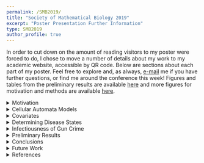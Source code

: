 ```yaml
---
permalink: /SMB2019/
title: "Society of Mathematical Biology 2019"
excerpt: "Poster Presentation Further Information"
type: SMB2019
author_profile: true
---
```

In order to cut down on the amount of reading visitors to my poster were forced to do, I chose to move a number of details about my work to my academic website, accessible by QR code. Below are sections about each part of my poster. Feel free to explore and, as always, [e-mail](mailto:sscott41@vols.utk.edu) me if you have further questions, or find me around the conference this week! Figures and tables from the preliminary results are available [here](https://shelbymscott.github.io/files/PreliminaryResults.pdf) and more figures for motivation and methods are available [here](https://shelbymscott.github.io/files/MotivationMethods.pdf).

<details>
<summary>Motivation</summary>
<br>
<p>
Gun violence leads to more than 31,000 deaths and 78,000 nonfatal injuries each year in the United States. Homicide is the leading cause of death among African American males aged 10 - 24, and 2/3 of these deaths involve firearm use. The homicide rate for African Americans in 2010 was 16.3 per 100,000, whereas the overall homicide rate was 4.4 per 100,000. Therefore, apparent disparity exists in rates of homicide for different demographic groups. Gun violence does not only affect the direct victims and perpetrators involved in events, studies have shown that adults exposed to gun violence as children showed an increased likelihood for chronic health conditions compared with those who did not experience such exposures. These chronic health conditions include heart disease, cancer, chronic obstructive lung disease, hepatitis, diabetes, and stroke. Exposure to gun violence also leads to an increase in risky behaviors, especially in youth.
</p>

<p>
Despite the severity of gun violence, there has been little research published on the topic and also limited amounts of funding provided. Gun violence has a similar mortality rate to that of sepsis, but only receives 0.7% of the funding. It is also the second least researched cause of death, with accidental falls as the cause of death with fewer published papers, relative to mortality rate. This is due in part to the Dickey Amendment, passed in 1996. Three years earlier, Arthur Kellermann and colleagues published a paper that found having a gun in the home is significantly associated with increased risk of homicide occurring in the home. In response, Congress passed an amendment in concert with funding appropriations for the Centers for Disease Control (CDC), which stated no federal funds could be used to promote or advocate for gun control. Similar language has since been added to the funding appropriations for the National Institutes of Health (NIH). Removing funding from these two groups effectively reduced large-scale research on gun violence in the United States, contributing to the lack of relevant publications.
</p>

<p>
The purpose of this model is to observe and predict the spread of gun crime in Chicago, Illinois. I use approaches from epidemic models in order to explore the ways in which gun crime spreads throughout the 77 community areas of Chicago and how heterogeneity in the socioeconomic conditions can bolster and hinder the spread of these events. Provided the model can appropriately replicate past gun crime events, it can also be used to predict and then control future gun crimes in both space and time. Further, these methods can be applied to gun crime in other cities to predict future crime. Because I include socioeconomic conditions as environmental heterogeneity, I can also determine how socioeconomic conditions affect the spread of gun crime, which could inform policy decisions.
</p>

</details>

<details>
<summary>Cellular Automata Models</summary>
<br>
<p>
Cellular automata (CA) are a class of spatio-temporal models that have often been used for epidemic modeling. Basic CA models are composed of a regular lattice in which each cell exists in a specific state. At each time step, the cell states update based on a set of local rules, usually depending on interactions within neighborhoods. They are discrete in space and time and often attempt to gain new insight into the behavior and dynamics of a system or predict future outcomes under certain conditions. Previous CA models of epidemics have included rabies, Chagas disease, foot-and-mouth, as well as many others. Many epidemic models ignore the spatial component and solely track the temporal spread of an epidemic through a population. When the environment is generally homogeneous, there may be no need to add the complexity of a spatial component. In numerous cases, though, environmental heterogeneity increases the need to add a spatial component to models. Liu et al. compared a reaction-diffusion model of epidemic spread with one formulated on a CA. They included interactions between epidemic states and environmental heterogeneity in the form of population structure and demography, and found that the CA model with environmental heterogeneity embedded and dispersed more stably in space than the non-spatial counterpart. A more stable model is easier to interpret, thus it is appropriate to use the spatial model when environmental heterogeneity is present in the system. Some of these spatial components are simple additions to the lattice, but many more recent CA models have incorporated the use of geographic information systems (GIS) data to improve the biological realism of the spatial component.
</p>

<p>
The cellular automata model we create consists of a $7 \times 11$ lattice of the 77 community areas of Chicago with each cell's state representing the category of crime (low, medium, or high) present in that community area. The cells also contain parameters for the unemployment rate, poverty level, and percentage of the population that is considered dependent, as well as a parameter for the level of crime present (1-15). The states of the cells update based on the crime levels of the surrounding cells. At each time step (representing a week), the cell will average the crime levels of the cells in its von Neumann neighborhood. If the average is higher than its current crime level, then it will increase its crime level by 1. Conversely, if the average is lower than its current crime level, then it will decrease its crime level by 1. It will then update its crime category and the global observation parameters for overall crime categories will be updated. The model measures the average crime level across all cells, the number of cells within each crime category, and the number of cells within each crime level. These dynamics are tracked over 520 time steps, or 10 years.
</p>

</details>

<details>
<summary>Covariates</summary>
<br>
<p>
While there are endless factors that can contribute to increased rates of crime, we focus on socio-economic indicators, as they are often blamed for crime and also can be addressed with changes to public policy, community action, or other interventions. In order to determine which indicators best-predicted the number of gun crimes in each community area, we run a subset procedure with a negative binomial regression, using information criteria to score the fit of each subset.
</p>

<p>
The subset procedure is used to determine which predictor variables are most useful for forecasting the response variable, and also often used to interpret a large number of regression coefficients, thus reducing some of the issues often faced when there are a large number of regression coefficients.  Overall, subset selection requires both an algorithm for the efficient searching of the solution space and a criterion or measure for the comparison of competing models to help guide the search. The algorithm takes combinations of predictors, runs a negative binomial regression over the data, and then diagnoses how well the regression fits the data. For our subset selection procedure, we use Akaike's Information Criteria with the equation:
$$
AIC(k) = 2k - 2 log L(\hat{\theta}_k),
$$
where $k$ represents the number of predictors in the subset and $log L(\hat{\theta}_k)$ is the log likelihood of the observations evaluated at $\theta$, which is the vector of predictors. The log likelihood function is:
$$
LogL(\hat{\theta}) = \sum_{i = 1}^{n} \ln(\Gamma(k_i + r)) - \sum_{i=1}^{n} \ln(k_i!) - n \ln(\Gamma(r)) + \sum_{i = 1}^{n} k_i \ln(p) + nr \ln(1 - p),
$$
where $n$ is the number of observations, $k_i$ is a predictor from the subset, $r$ is the number of failures before the experiment is stopped, and $p$ is the probability of success in the model.
</p>

<p>
Whereas count data is often fit using a Poisson distribution, the characteristics of this data point to a negative binomial distribution being most appropriate. In the Poisson distribution, it is expected that mean and variance are equal and therefore that there is equidispersion in the data. Our data do not meet this criteria, as the variance is far larger than the mean ($\mu = 128.88, \sigma^2 = 2.29 x 10^4$). The negative binomial distribution relaxes this restriction, and is therefore a better choice for this model.
</p>

<p>
We use multiple diagnostic statistics to determine whether one subset is a better fit of the data than others. While the algorithm gives the option of using AIC, ICOMP, CAIC, SBC, ICOMP(IFIM), and ICOMP(CovB), AIC produced better results than the other diagnostics and is therefore used for this model.
</p>
</details>

<details>
<summary>Determining Disease States</summary>
<br>

<p>
In order to determine how many different levels of crime should be included in the model, we used the $k$-selection procedure from Pham et al. Whereas most categorization algorithms require the user to define the number of classes before the data are divided into classes, the $k$-selection algorithm uses statistical diagnostics to determine the optimal number of categories in which to divide the data. The evaluation function $f(k)$ is defined using the equations:
$$
f(k) =
\begin{cases}
 1 & \text{if}~ k = 1 \\
 \frac{S_k}{\alpha_k S_{k-1}} & \text{if}~ S_{k-1} \neq 0, ~\forall k > 1 \\
   1 & \text{if}~ S_{k-1} = 0, ~\forall k > 1\\
\end{cases}\\
$$
$$
\alpha_k =
\begin{cases}
 1 - \frac{3}{4N_d} & \text{if}~ k = 2 ~\text{and}~ N_d > 1\\
 \alpha_{k-1} + \frac{1 - \alpha_{k-1}}{6} & \text{if}~ k > 2 ~\text{and}~ N_d > 1\\
\end{cases}
$$
where $S_k$ is the sum of the cluster distortions when the number of clusters is $k$, $N_d$ is the number of data set attributes (or dimensions), and $\alpha_k$ is a weight factor. Overall, the value of $f(k)$ is the ratio of the real distortion to the estimated distortion and is close to $1$ when the data distribution is uniform. Therefore, values of $k$ that yield small $f(k)$ can be regarded as giving well-defined clusters.
</p>

<p>
For the gun crime data in Chicago, Illinois, we wanted to inform the number of classes to be used in the cellular automata with data. Since our model is concerned with the spatial density of crime, we took the number of crimes in each community area from $2012 - 2017$, found the average over the time period, then divided this average by the community area to give the number of crimes per km$^2$ for each community area. We then ran twenty iterations of the $K$-selection algorithm (since stochasticity is integral to the process), and averaged the results.
</p>

</details>

<details>
<summary>Infectiousness of Gun Crime</summary>
<br>

<p>
Gun violence is often termed an epidemic in popular science and news articles. This is due to the fact that it seemingly can be passed between individuals and that there is spillover between geographically close areas. Slutkin describes in detail the aspects of gun violence that make it an epidemic and proposes some of the ways epidemiology could be used in order to understand more about gun crime and gun violence. If we can claim that gun violence is an epidemic, it may be useful to determine how far in space, time, and space/time that gun crime spreads throughout Chicago.
</p>

<p>
Loeffler and Flaxman use a Bayesian spatio-temporal point process model in order to differentiate between gun crimes that clustered but non-diffusing gun violence and clustered gun violence resulting from diffusion. Their paper works exclusively with gun violence data collected from an Acoustic Gunshot Locator System (AGLS), while our dataset contains all of the spatio-temporally logged gun crimes that occurred in 2008 in Chicago, Illinois. The process used calculates the conditional intensity, $\lambda(x,y,t)$, of gun crime. This conditional intensity is composed of two parts: a background rate and a self-excitatory rate, which can be distinguished from one another. The equation used is:
$$
\lambda(x,y,t) = m_0 \mu(x,y,t)
$$
$$
+ \theta \sum_{i:t_i < t}^{}\omega \exp(-\omega(t-t_i))\frac{1}{2\pi \sigma^2} \exp(-((x-x_i)^2) + (y-y_i)^2/(2\sigma^2)),
$$
where $\mu(x,y,t)$ is the background intensity, estimated with an Epanechnikov kernel and weighted by $m_0$. Then, we have the self-excitatory kernel, which is Gaussian distributed. The parameters of this equation include $\theta$, which gives the number of shootings triggered by any particular shooting. Other important parameters include $\omega$ and $\sigma$, which are the temporal and spatial length scales, respectively. The algorithm implements Hamiltonian Monte Carlo sampling to explore the parameter space. We run four chains for 1000 iterations, with 500 draws used as burn-in, giving a total of 2000 draws.
</p>

</details>

<details>
<summary>Preliminary Results</summary>
<br>

<b>Covariates</b>  
<p>
The subset selection algorithm presents a constant, poverty, unemployment, and dependents as the best predictors of gun crime in Chicago. The table in the results [here](https://shelbymscott.github.io/files/PreliminaryResults.pdf) shows the results from the algorithm. This allows us to see which subsets of predictors also fit the model reasonably well and therefore may need to be further considered. We also show some diagnostics from the algorithm. The objective change at convergence ($\delta$) represents how well the algorithm performs and should be close to zero. Therefore, our procedure has done reasonably well at finding the appropriate subset. The log likelihood ($LogL$) does not have an interpretation on its own, but is used to calculate the AIC values and therefore part of the comparison with other models. The dispersion parameter ($\alpha$) represents how scattered the data are around the mean. A dispersion parameter of one would suggest a Poisson distribution. The resulting value of $alpha = 0.7095$ confirms the decision to model this data using a negative binomial distribution.
</p>

<b>Determining Disease States</b>
<p>
After running 20 iterations of the $k$-selection algorithm, we found that the optimal number of classes for this data set is $15$ ($\mu = 14.95, \sigma = 1.61$). Figure 1 shows the results from one iteration of the model. The $f(k)$ function evaluates distortion in the data and is optimal when approaching zero. In the figure we observe that $6$ or $13$ clusters would also be appropriate ($f(k) < 0.85$), but that $15$ is the optimal number. These 15 disease levels can then be broken into equal interval subsets ranging from 0 - 92.70 gun crimes/km$^2$. These 15 crime levels can then be broken into three categories: low, medium, and high. Low crime areas have densities from 0.0 - 30.9 gun crimes/km^$2$, medium crime areas have densities from 31.0 - 61.8 gun crimes/km$^2$, and high crime areas have densities from 61.9 - 92.7 gun crimes/km$^2$.
</p>

<b>Infectiousness of Gun Crime</b>
<p>
Due to computational power, we have not yet run the algorithm over the entire dataset. The 2008 gun crimes have been subset by geographic area, time, and crime type. For a subset of the community areas (community areas 20-25), we find a $\theta$ value of $0.93$. Interpreted, this means that if $100$ crimes were observed at a given location, the next $93$ crimes observed within a $1.6$km radius and $12$ hours would have been triggered by the original $100$. We have also run this algorithm over other subsets and obtained different results, but in all cases there is spatio-temporal triggering of gun crimes.
</p>

</details>

<details>
<summary>Conclusions</summary>
<br>
<p>
The cellular automata model is still in development, but we have come to some conclusions in this preliminary work. From the analysis of covariates using negative binomial subset selection, we are able to determine that poverty, unemployment, and dependents are all significantly associated with the number of gun crimes that occur in a given community area. When assessing the natural breaks within the dataset using $k$-selection, we determine that we can break the crime down into $15$ different crime levels, which can then be further broken down into three categories of crime: low, medium, and high. Finally, when assessing a geographic subset of the data, we find that gun crimes are triggered by past gun crimes at that therefore we can term gun crime as an epidemic.
</p>

<p>
Preliminary cellular automata models have been created, which find that crime persists in the system, no matter where the initial outbreak occurs. Further testing is required to determine how the initial geographic distribution of crime affects the dynamics and how changes in parameters (crime levels, covariates, infectiousness) affect these dynamics as well.
</p>

</details>

<details>
<summary>Future Work</summary>
<br>
<p>
The next step in this model is to work with the Bayesian point process in order to determine the infectiousness of gun crime over a larger subset of the data or the entire dataset, if possible. There is also a need to confirm the model is not misspecified before the parameters are used within a cellular automata model. Once the model is appropriately parameterized, the full model, including GIS data, will be built and analyzed. This analysis will observe 1) how changes in the initial conditions affect the dynamics of crime spread and 2) how changes in the parameters affect the dynamics of crime spread.
</p>

<p>
The longer term plan for this project is to develop a theory for control in cellular automata models. There is currently a limited literature on how to use methods of optimization, control, and optimal control in cellular automata models. This work will be done on a simple cellular automata model, with methods tested against one another to determine which optimizes our parameter of choice and which one requires the least amount of computational power. The results from this will then be applied to the cellular automata model of gun crime to determine when and where intervention methods should be applied in order to reduce gun crime in Chicago. This "best" method can then be applied to cellular automata models of epidemics, fire spread, and other systems to optimize a desired outcome.
</p>
</details>

<details>
<summary>References</summary>
<br>
Sarsenbay Abdrakhmanov, Kanatzhan Beisembayev, Fedor ÐŽorennoy, Gulzhan Yessembekova, Dosym ÐŽushubaev, and Ablaikhan ÐŽadyrov. Revealing spatio-temporal patterns of rabies spread among various categories of animals in the republic of Kazakhstan, 2010-2013. Geospatial Health, 11(2), 2016. <br> <br>
American Psychological Association. Gun violence: Prediction, prevention, and policy. Technical report, American Psychological Association, 2013. <br> <br>
J.P. Aurambout, A.G. Endress, and B.M. Deal. A spatial model to estimate habitat fragmentation and its consequences on long-term persistence of animal populations. Environmental Monitoring and
Assessment, 109:199 – 225, 2005. <br> <br>
Braga, A. A., Zimmerman, G., Barao, L., Farrell, C., Brunson, R. K., & Papachristos, A. V. Street Gangs, Gun Violence, and Focused Deterrence: Comparing Place-based and Group-based Evaluation Methods to Estimate Direct and Spillover Deterrent Effects. Journal of Research in Crime and Delinquency, 56(4), 524–562, 2019. <br> <br>
Hamparsum Bozdogan. Intelligent Statistical Data Mining with Information Complexity and Genetic Algorithms. 1 edition, 2003. <br> <br>
Hamparsum Bozdogan. Modern statistical theory and inference: An informational modeling process with matlab. In preparation, 2019. <br> <br>
T. Rashad Byrdsong, Angela Devan, and Hide Yamatani. A ground-up model for gun violence reduction: A community-based public health approach. Journal of Evidence-Informed Social Work, 13(1):76–86, 2016. <br> <br>
Andreas Deutsch and Sabine Dormann. Cellular Automaton Modeling of Biological Pattern Formation. Modeling and Simulation in Science, Engineering, and Technology. Birkhauser Basel, 1 edition, 2005. <br> <br>
William Greene. Functional forms for the negative binomial model for count data. Economics Letters, 99(3):585-590, 2008. <br> <br>
James W. Hardin. Generalized linear models and extensions, 2007. <br> <br>
Arthur L. Kellermann, Frederick P. Rivara, Norman B. Rushforth, Joyce G. Banton, Donald T. Reay, Jerry T. Francisco, Ana B. Locci, Janice Prodzinski, Bela B. Hackman, and Grant Somes. Gun ownership as a risk factor for homicide in the home. New England Journal of Medicine, 329(15):1084-1091, 1993. <br> <br>
Quan-Xing Liu, Zhen Jin, and Mao-Xing Liu. Spatial organization and evolution period of the epidemic model using cellular automata. Physical Review, 74, 2006. <br> <br>
C Loeffler and S Flaxman. Is gun violence contagious? a spatiotemporal test. Journal of Quantitative Criminology, August 2018. <br> <br>
Armin R. Mikler, Sangeeta Venkatachalam, and Kaja Abbas. Modeling infectious diseases using global stochastic cellular automata. Journal of Biological Systems, 13(04):421-439, 2005. <br> <br>
D Pham, Stefan Dimov, and Cuong Nguyen. Selection of k in k -means clustering. Proceedings of The Institution of Mechanical Engineers Part C-journal of Mechanical Engineering Science - PROC INST MECH ENG C-J MECH E, 219:103-119, 01 2005. <br> <br>
Joel L. Schiff. Cellular Automata: A Discrete View of the World. John Wiley & Sons, Inc, 2008. <br> <br>
R. Slimi, S. El Yacoubi, E. Dumonteil, and S. Gourbire. A cellular automata model for chagas disease. Applied Mathematical Modelling, 33(2):1072-1085, 2009. <br> <br>
Gary Slutkin. Violence is a contagious disease: Contagion of violence: Workshop summary, 2013. <br> <br>
Stark DE and Shah NH. Funding and publication of research on gun violence and other leading causes of death. JAMA, 317(1):84–86, Jan 2017. <br> <br>
Michael J. Tildesley and Matt J. Keeling. Is r0 a good predictor of final epidemic size: Foot-and-mouth disease in the uk. Journal of Theoretical Biology, 258(4):623 – 629, 2009. <br> <br>
Dexter R. Voisin, Sadiq Patel, Jun Sung Hong, Lois Takahashi, and Noni Gaylord-Harden. Behavioral health correlates of exposure to community violence among african-american adolescents in chicago. Children and Youth Services Review, 69(Supplement C):97 – 105, 2016. <br> <br>
Margaret A Winker, Kamran Abbasi, and Frederick P Rivara. Unsafe and understudied: the us gun problem. BMJ, 352, 2016. <br> <br>
Jiaquan Xu, Sheery L. Murphy, Kenneth D. Kochanek, and Brigham A. Bastian. Deaths: Final data for 2013. Technical Report 64(2), National Vital Statistics System, Hyattsville, MD, February 2016.

</details>

